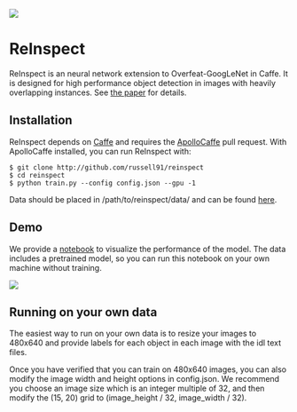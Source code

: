 <img src=http://russellsstewart.com/s/ReInspect_output.jpg></img>

# ReInspect
ReInspect is an neural network extension to Overfeat-GoogLeNet in Caffe.
It is designed for high performance object detection in images with heavily overlapping instances.
See <a href="http://arxiv.org/abs/1506.04878" target="_blank">the paper</a> for details.

## Installation
ReInspect depends on <a href="http://github.com/bvlc/caffe" target="_blank">Caffe</a> and requires
the <a href="http://apollocaffe.com">ApolloCaffe</a> pull request. With ApolloCaffe installed, you can run ReInspect with:

    $ git clone http://github.com/russell91/reinspect
    $ cd reinspect
    $ python train.py --config config.json --gpu -1

Data should be placed in /path/to/reinspect/data/ and can be found <a href="http://datasets.d2.mpi-inf.mpg.de/brainwash/brainwash.tar">here</a>.

## Demo
We provide a <a href="https://github.com/Russell91/ReInspect/blob/master/evaluation_reinspect.ipynb" target="_blank">notebook</a>
to visualize the performance of the model. The data includes a pretrained model, so you can run this notebook on your own machine without training.

<img src=http://russellsstewart.com/s/ReInspect.jpg></img>

## Running on your own data

The easiest way to run on your own data is to resize your images to 480x640 and provide labels for each object in each image with the idl text files.

Once you have verified that you can train on 480x640 images, you can also modify the image width and height options in config.json. We recommend you choose an image size which is an integer multiple of 32, and then modify the (15, 20) grid to (image_height / 32, image_width / 32).
